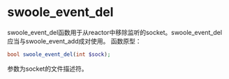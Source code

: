 # swoole_event_del

swoole_event_del函数用于从reactor中移除监听的socket。swoole_event_del应当与swoole_event_add成对使用。
函数原型：
```php
bool swoole_event_del(int $sock);
```
参数为socket的文件描述符。